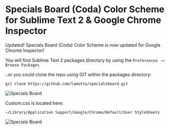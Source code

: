Specials Board (Coda) Color Scheme for Sublime Text 2 & Google Chrome Inspector
=============

Updated! Specials Board (Coda) Color Scheme is now updated for Google Chrome Inspector!

You will find Sublime Text 2 packages directory by using the `Preferences -> Browse Packages`

..or you could clone the repo using GIT within the packages directory:

	git clone https://github.com/lamotta/specialsboard.git

![Specials Board](https://raw.github.com/lamotta/specialsboard/master/se.png)

Custom.css is located here: 
	
	~/Library/Application Support/Google/Chrome/Default/User StyleSheets

![Specials Board](https://raw.github.com/lamotta/specialsboard/master/inspector.png)